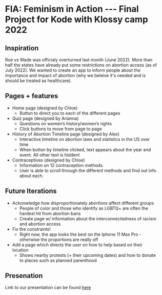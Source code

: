 # FIA: Feminism in Action --- Final Project for Kode with Klossy camp 2022

## Inspiration
Roe vs Wade was officialy overturned last month (June 2022). More than half the states have already put some restrictions on abortion access (as of July 2022). We wanted to create an app to inform people about the importance and impact of abortion (why we beleive it's needed and is should be treated as healthcare).

## Pages + features
* Home page (designed by Chloe)
    * Button to direct you to each of the different pages
* Quiz page (designed by Arianna)
    * Questions on women’s history/women’s rights
    * Click buttons to move from page to page
* History of Abortion Timeline page (designed by Alex)
    * Interactive timeline on abortion laws and statistics in the US over time
    * When button by timeline clicked, text appears about the year and event. All other text is hiddent
* Contraceptives (designed by Chloe)
    * Information on 12 contraception methods.
    * User is able to scroll through the different methods and find out info about each. 

## Future Iterations
* Acknowledge how disproportionately abortions affect different groups
    * People of color and those who identify as LGBTQ+ are often the hardest hit from abortion bans
    * Create page w/ information about the interconnectedness of racism and abortion access
* Fix the constraints!
    * Right now, the app looks the best on the Iphone 11 Max Pro - otherwise the proportions are really off
* Add a page which directs the user on how to help based on their location
    * Shows nearby protests (+ their upcoming dates) and how to donate to places such as planned parenthood

## Presenation
Link to our presentation can be found [here](https://docs.google.com/presentation/d/1g9YF_369zi4i_UkNldjwRDa9jVQvGk8jhnaOpWZtwvU/edit?usp=sharing "Named link title")

